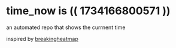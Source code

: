 # time_now is (( 1734166800571 ))

an automated repo that shows the currnent time

inspired by [breakingheatmap](https://github.com/breakingheatmap/breakingheatmap)